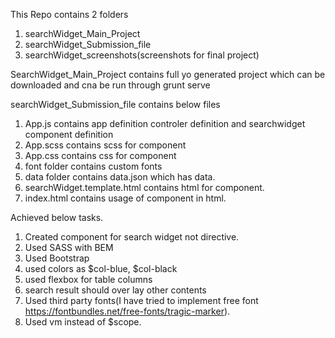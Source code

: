 This Repo contains 2 folders

1. searchWidget_Main_Project
2. searchWidget_Submission_file
3. searchWidget_screenshots(screenshots for final project)

SearchWidget_Main_Project contains full yo generated project which can be downloaded and cna be run through grunt serve

searchWidget_Submission_file contains below files

1. App.js contains app definition controler definition and searchwidget component definition
2. App.scss contains scss for component
3. App.css contains css for component
4. font folder contains custom fonts
5. data folder contains data.json which has data.
6. searchWidget.template.html contains html for component.
7. index.html contains usage of component in html.



Achieved below tasks.

1. Created component for search widget not directive.
2. Used SASS with BEM
3. Used Bootstrap
4. used colors as $col-blue, $col-black
5. used flexbox for table columns
6. search result should over lay other contents
7. Used third party fonts(I have tried to implement free font https://fontbundles.net/free-fonts/tragic-marker).
8. Used vm instead of $scope.
